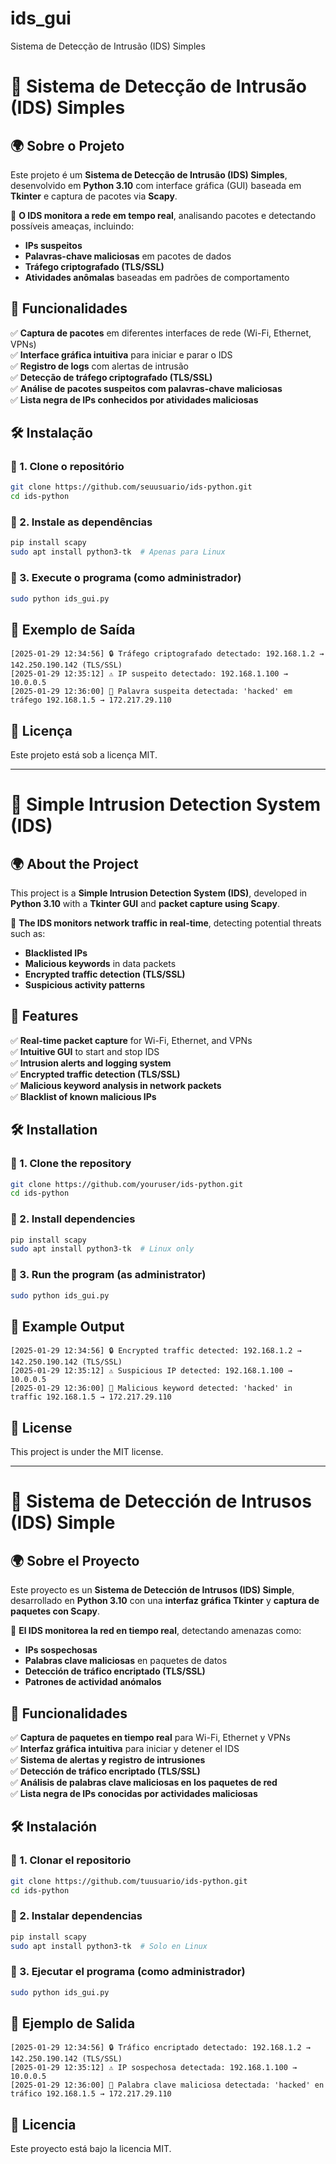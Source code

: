 # ids_gui
Sistema de Detecção de Intrusão (IDS) Simples
# 📌 Sistema de Detecção de Intrusão (IDS) Simples

## 🌍 Sobre o Projeto

Este projeto é um **Sistema de Detecção de Intrusão (IDS) Simples**, desenvolvido em **Python 3.10** com interface gráfica (GUI) baseada em **Tkinter** e captura de pacotes via **Scapy**.

📡 **O IDS monitora a rede em tempo real**, analisando pacotes e detectando possíveis ameaças, incluindo:
- **IPs suspeitos**
- **Palavras-chave maliciosas** em pacotes de dados
- **Tráfego criptografado (TLS/SSL)**
- **Atividades anômalas** baseadas em padrões de comportamento

## 🚀 Funcionalidades
✅ **Captura de pacotes** em diferentes interfaces de rede (Wi-Fi, Ethernet, VPNs)  
✅ **Interface gráfica intuitiva** para iniciar e parar o IDS  
✅ **Registro de logs** com alertas de intrusão  
✅ **Detecção de tráfego criptografado (TLS/SSL)**  
✅ **Análise de pacotes suspeitos com palavras-chave maliciosas**  
✅ **Lista negra de IPs conhecidos por atividades maliciosas**  

## 🛠️ Instalação

### 🔹 1. Clone o repositório
```bash
git clone https://github.com/seuusuario/ids-python.git
cd ids-python
```

### 🔹 2. Instale as dependências
```bash
pip install scapy
sudo apt install python3-tk  # Apenas para Linux
```

### 🔹 3. Execute o programa (como administrador)
```bash
sudo python ids_gui.py
```

## 🎯 Exemplo de Saída
```
[2025-01-29 12:34:56] 🔒 Tráfego criptografado detectado: 192.168.1.2 → 142.250.190.142 (TLS/SSL)
[2025-01-29 12:35:12] ⚠️ IP suspeito detectado: 192.168.1.100 → 10.0.0.5
[2025-01-29 12:36:00] 🚨 Palavra suspeita detectada: 'hacked' em tráfego 192.168.1.5 → 172.217.29.110
```

## 📜 Licença
Este projeto está sob a licença MIT.

---

# 📌 Simple Intrusion Detection System (IDS)

## 🌍 About the Project

This project is a **Simple Intrusion Detection System (IDS)**, developed in **Python 3.10** with a **Tkinter GUI** and **packet capture using Scapy**.

📡 **The IDS monitors network traffic in real-time**, detecting potential threats such as:
- **Blacklisted IPs**
- **Malicious keywords** in data packets
- **Encrypted traffic detection (TLS/SSL)**
- **Suspicious activity patterns**

## 🚀 Features
✅ **Real-time packet capture** for Wi-Fi, Ethernet, and VPNs  
✅ **Intuitive GUI** to start and stop IDS  
✅ **Intrusion alerts and logging system**  
✅ **Encrypted traffic detection (TLS/SSL)**  
✅ **Malicious keyword analysis in network packets**  
✅ **Blacklist of known malicious IPs**  

## 🛠️ Installation

### 🔹 1. Clone the repository
```bash
git clone https://github.com/youruser/ids-python.git
cd ids-python
```

### 🔹 2. Install dependencies
```bash
pip install scapy
sudo apt install python3-tk  # Linux only
```

### 🔹 3. Run the program (as administrator)
```bash
sudo python ids_gui.py
```

## 🎯 Example Output
```
[2025-01-29 12:34:56] 🔒 Encrypted traffic detected: 192.168.1.2 → 142.250.190.142 (TLS/SSL)
[2025-01-29 12:35:12] ⚠️ Suspicious IP detected: 192.168.1.100 → 10.0.0.5
[2025-01-29 12:36:00] 🚨 Malicious keyword detected: 'hacked' in traffic 192.168.1.5 → 172.217.29.110
```

## 📜 License
This project is under the MIT license.

---

# 📌 Sistema de Detección de Intrusos (IDS) Simple

## 🌍 Sobre el Proyecto

Este proyecto es un **Sistema de Detección de Intrusos (IDS) Simple**, desarrollado en **Python 3.10** con una **interfaz gráfica Tkinter** y **captura de paquetes con Scapy**.

📡 **El IDS monitorea la red en tiempo real**, detectando amenazas como:
- **IPs sospechosas**
- **Palabras clave maliciosas** en paquetes de datos
- **Detección de tráfico encriptado (TLS/SSL)**
- **Patrones de actividad anómalos**

## 🚀 Funcionalidades
✅ **Captura de paquetes en tiempo real** para Wi-Fi, Ethernet y VPNs  
✅ **Interfaz gráfica intuitiva** para iniciar y detener el IDS  
✅ **Sistema de alertas y registro de intrusiones**  
✅ **Detección de tráfico encriptado (TLS/SSL)**  
✅ **Análisis de palabras clave maliciosas en los paquetes de red**  
✅ **Lista negra de IPs conocidas por actividades maliciosas**  

## 🛠️ Instalación

### 🔹 1. Clonar el repositorio
```bash
git clone https://github.com/tuusuario/ids-python.git
cd ids-python
```

### 🔹 2. Instalar dependencias
```bash
pip install scapy
sudo apt install python3-tk  # Solo en Linux
```

### 🔹 3. Ejecutar el programa (como administrador)
```bash
sudo python ids_gui.py
```

## 🎯 Ejemplo de Salida
```
[2025-01-29 12:34:56] 🔒 Tráfico encriptado detectado: 192.168.1.2 → 142.250.190.142 (TLS/SSL)
[2025-01-29 12:35:12] ⚠️ IP sospechosa detectada: 192.168.1.100 → 10.0.0.5
[2025-01-29 12:36:00] 🚨 Palabra clave maliciosa detectada: 'hacked' en tráfico 192.168.1.5 → 172.217.29.110
```

## 📜 Licencia
Este proyecto está bajo la licencia MIT.
